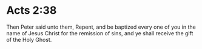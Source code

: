 # Acts 2:38

Then Peter said unto them, Repent, and be baptized every one of you in the name of Jesus Christ for the remission of sins, and ye shall receive the gift of the Holy Ghost.